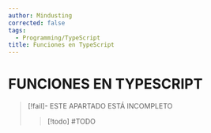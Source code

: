 ```yaml
---
author: Mindusting
corrected: false
tags:
  - Programming/TypeScript
title: Funciones en TypeScript
---
```


# FUNCIONES EN TYPESCRIPT

> [!fail]- ESTE APARTADO ESTÁ INCOMPLETO
> > [!todo] #TODO
